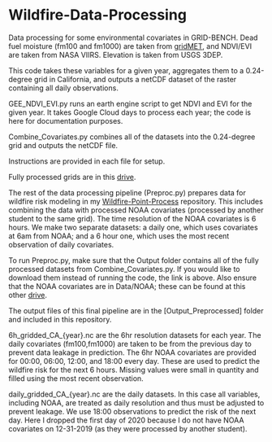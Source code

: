 # Wildfire-Data-Processing

Data processing for some environmental covariates in GRID-BENCH. Dead fuel moisture (fm100 and fm1000) are taken from [gridMET](https://www.climatologylab.org/gridmet.html), and NDVI/EVI are taken from NASA VIIRS. Elevation is taken from USGS 3DEP.

This code takes these variables for a given year, aggregates them to a 0.24-degree grid in California, and outputs a netCDF dataset of the raster containing all daily observations.

GEE_NDVI_EVI.py runs an earth engine script to get NDVI and EVI for the given year. It takes Google Cloud days to process each year; the code is here for documentation purposes.

Combine_Covariates.py combines all of the datasets into the 0.24-degree grid and outputs the netCDF file.

Instructions are provided in each file for setup.

Fully processed grids are in this [drive](https://drive.google.com/drive/folders/1a0kcB2FzTs5uLb4Wnd1M15fE1iyw5Atc?usp=sharing).

The rest of the data processing pipeline (Preproc.py) prepares data for wildfire risk modeling in my [Wildfire-Point-Process](https://github.com/9Dread/Wildfire-Point-Process) repository. This includes combining the data with processed NOAA covariates (processed by another student to the same grid). The time resolution of the NOAA covariates is 6 hours. We make two separate datasets: a daily one, which uses covariates at 6am from NOAA; and a 6 hour one, which uses the most recent observation of daily covariates.

To run Preproc.py, make sure that the Output folder contains all of the fully processed datasets from Combine_Covariates.py. If you would like to download them instead of running the code, the link is above. Also ensure that the NOAA covariates are in Data/NOAA; these can be found at this other [drive](https://drive.google.com/drive/folders/12y_q1weaaF-ymQpaso2PBtlecjfMWvdx?usp=sharing).

The output files of this final pipeline are in the [Output_Preprocessed] folder and included in this repository.

6h_gridded_CA_{year}.nc are the 6hr resolution datasets for each year. The daily covariates (fm100,fm1000) are taken to be from the previous day to prevent data leakage in prediction. The 6hr NOAA covariates are provided for 00:00, 06:00, 12:00, and 18:00 every day. These are used to predict the wildfire risk for the next 6 hours. Missing values were small in quantity and filled using the most recent observation.

daily_gridded_CA_{year}.nc are the daily datasets. In this case all variables, including NOAA, are treated as daily resolution and thus must be adjusted to prevent leakage. We use 18:00 observations to predict the risk of the next day. Here I dropped the first day of 2020 because I do not have NOAA covariates on 12-31-2019 (as they were processed by another student).